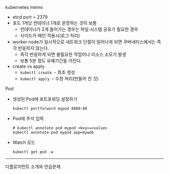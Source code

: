 kubernetes memo

- etcd port = 2379
- 포드 1개당 컨테이너 1개로 운영하는 것이 보통
  - 컨테이너가 2개 들어가는 경우는 파일 시스템 공유가 필요한 경우
  - 사이드카 패턴 적용시(로그 처리)
- worker node가 일시적으로 네트워크 단절이 일어나게 되면 쿠버네티스에서는 즉각 반응하지 않는다.
  - 즉각 반응하게 되면 불필요한 작업이나 리소스 소모가 발생
  - 보통 5분 정도 유예기간을 가진다.
- create vs apply
  - `kubectl create ~` 최초 생성
  - `kubectl apply ~` 수정 처리(만들어 진 것)

Pod

- 생성된 Pod에 포트포워딩 설정하기

  ```shell
  kubectl portforward mypod 8080:80
  ```

  

- Pod에 주석 입력

  ```shell
  # kubectl annotate pod mypod <key>=<value>
  kubectl annotate pod mypod app=myweb
  ```

  

- Watch 모드

  ```shell
  kubectl get pod -w
  ```

  

---

디플로이먼트 소개와 연습문제
